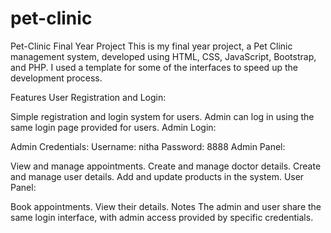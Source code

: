 # pet-clinic
Pet-Clinic
Final Year Project
This is my final year project, a Pet Clinic management system, developed using HTML, CSS, JavaScript, Bootstrap, and PHP. I used a template for some of the interfaces to speed up the development process.

Features
User Registration and Login:

Simple registration and login system for users.
Admin can log in using the same login page provided for users.
Admin Login:

Admin Credentials:
Username: nitha
Password: 8888
Admin Panel:

View and manage appointments.
Create and manage doctor details.
Create and manage user details.
Add and update products in the system.
User Panel:

Book appointments.
View their details.
Notes
The admin and user share the same login interface, with admin access provided by specific credentials.

